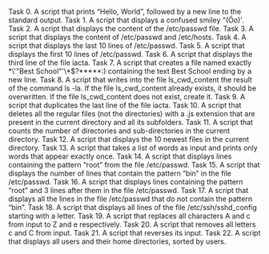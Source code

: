 Task 0. A script that prints “Hello, World”, followed by a new line to the standard output.
Task 1. A script that displays a confused smiley "(Ôo)'.
Task 2. A script that displays the content of the /etc/passwd file.
Task 3. A script that displays the content of /etc/passwd and /etc/hosts.
Task 4. A script that displays the last 10 lines of /etc/passwd.
Task 5. A script that displays the first 10 lines of /etc/passwd.
Task 6. A script that displays the third line of the file iacta.
Task 7. A script that creates a file named exactly \*\\'"Best School"\'\\*$\?\*\*\*\*\*:) containing the text Best School ending by a new line.
Task 8. A script that writes into the file ls_cwd_content the result of the command ls -la. If the file ls_cwd_content already exists, it should be overwritten. If the file ls_cwd_content does not exist, create it.
Task 9. A script that duplicates the last line of the file iacta.
Task 10. A script that deletes all the regular files (not the directories) with a .js extension that are present in the current directory and all its subfolders.
Task 11. A script that counts the number of directories and sub-directories in the current directory.
Task 12. A script that displays the 10 newest files in the current directory.
Task 13. A script that takes a list of words as input and prints only words that appear exactly once.
Task 14. A script that displays lines containing the pattern “root” from the file /etc/passwd.
Task 15. A script that displays the number of lines that contain the pattern “bin” in the file /etc/passwd.
Task 16. A script that displays lines containing the pattern “root” and 3 lines after them in the file /etc/passwd.
Task 17. A script that displays all the lines in the file /etc/passwd that do not contain the pattern “bin”.
Task 18. A script that displays all lines of the file /etc/ssh/sshd_config starting with a letter.
Task 19. A script that replaces all characters A and c from input to Z and e respectively.
Task 20. A script that removes all letters c and C from input.
Task 21. A script that reverses its input.
Task 22. A script that displays all users and their home directories, sorted by users.

